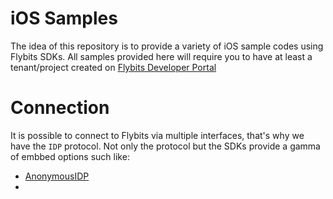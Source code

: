 # iOS Samples
The idea of this repository is to provide a variety of iOS sample codes using Flybits SDKs.
All samples provided here will require you to have at least a tenant/project created on [Flybits Developer Portal](https://devportal.flybits.com/)

# Connection
It is possible to connect to Flybits via multiple interfaces, that's why we have the `IDP` protocol. Not only the protocol but the SDKs provide a gamma of embbed options such like:

- [AnonymousIDP](Connection/Anonymous-Connect)
- 



